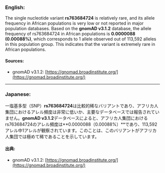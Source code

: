 ### English:
The single nucleotide variant **rs763684724** is relatively rare, and its allele frequency in African populations is very low or not reported in major population databases. Based on the **gnomAD v3.1.2** database, the allele frequency of rs763684724 in African populations is **0.0000088 (0.00088%)**, which corresponds to 1 allele observed out of 113,592 alleles in this population group. This indicates that the variant is extremely rare in African populations.

#### Sources:
- gnomAD v3.1.2: [https://gnomad.broadinstitute.org/](https://gnomad.broadinstitute.org/)

---

### Japanese:
一塩基多型（SNP）**rs763684724**は比較的稀なバリアントであり、アフリカ人集団におけるアレル頻度は非常に低いか、主要なデータベースでは報告されていません。**gnomAD v3.1.2**データベースによると、アフリカ人集団におけるrs763684724のアレル頻度は**0.0000088（0.00088%）**であり、113,592アレル中1アレルが観察されています。このことは、このバリアントがアフリカ人集団では極めて稀であることを示しています。

#### 出典:
- gnomAD v3.1.2: [https://gnomad.broadinstitute.org/](https://gnomad.broadinstitute.org/)